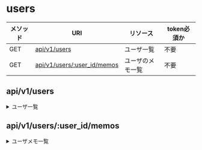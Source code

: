 
# users
| メソッド | URI                                                    | リソース         | token必須か |
| -------- | ------------------------------------------------------ | ---------------- | ----------- |
| GET      | [api/v1/users](#apiv1users)                            | ユーザ一覧       | 不要        |
| GET      | [api/v1/users/:user_id/memos](#apiv1usersuser_idmemos) | ユーザのメモ一覧 | 不要        |


## api/v1/users
<details>
<summary>ユーザ一覧</summary>


### メソッド
- GET
    - JSON(res)


#### 成功時
 - ステータスコード　200 created


### レスポンス
#### サンプル

```
{
    "users":{[
        {
            "name":"test1",
            "id":"01GA3TZNS0B3Y4BFB134P6RNH0",
            "created_at":"2022-07-14T02:40:00Z",
            "updated_at":"2022-07-14T02:40:00Z",
            "memo_num":5,
        },
        {
            "name":"test2",
            "id":"01GA3V1FV9FFJHB1KDFJNTPQJ5",
            "created_at":"2022-07-14T02:40:00Z",
            "updated_at":"2022-07-14T02:40:00Z",
            "memo_num":2,
        }
    ]}
}
```




### 失敗時
 - ステータスコード　404 NotFound
#### サンプル
```
{
    "err":"指定されたユーザは存在しません。"
}
```


### 注意点
</details>


## api/v1/users/:user_id/memos


<details>
<summary>ユーザメモ一覧</summary>


### メソッド
- POST
    - JSON(req,res)

### レスポンス
ステータスコード　200 OK
#### サンプル
```
{
    "memos":{
        [
            {
                "colors":{
                    "color1":"#FFFFFF",
                    "color2":"#000000"
                },
                "tags":{
                    [{
                        "モノクロ":"01GA3NHKCNQHE9WJTNR70WF2MX"
                    },{
                        "白黒":"01GA3NJKZXRH4CR7TT28HKS8XN"
                    }]
                },
                "creater_id":"01GA3NKQ5VZE70FY5MRVPYRABY",
                "owner_id":"01GA3NM3ETBHBP0SCXHB4TGYXB",
                "created_at":"2022-07-14T02:40:00Z",
                "updated_at":"2022-07-14T02:40:00Z",
                "id":"01GA3NQ0B4NM2Z6HPW2K9R1DF6"
            },

        ]
    }
}
```


### 失敗時
 - ステータスコード　404 NotFound
#### サンプル
```
{
    "err":"指定されたユーザは存在しません。"
}
```


### 注意点
</details>

